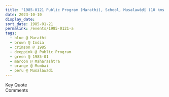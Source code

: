 ```yaml
---
title: "1985-0121 Public Program (Marathi), School, Musalawāḍī (10 kms NE of Rāhurī), Maharashtra, India"
date: 2023-10-10
display_date: 
sort_date: 1985-01-21
permalink: /events/1985-0121-a
tags:
  - blue @ Marathi
  - brown @ India
  - crimson @ 1985
  - deeppink @ Public Program
  - green @ 1985-01
  - maroon @ Maharashtra
  - orange @ Mumbai
  - peru @ Musalawadi
---
```


<wave-list>
  <list-title color="green" width="75">Key Quote</list-title>
  <list-item color="BlanchedAlmond"  width="200"></list-item>
  <list-item color="Lavender"></list-item>
  <list-item color="BlanchedAlmond"></list-item>
</wave-list>

<br>

<wave-list>
  <list-title color="green" width="75">Comments</list-title>
  <list-item color="BlanchedAlmond"  width="200"></list-item>
  <list-item color="Lavender"></list-item>
  <list-item color="BlanchedAlmond"></list-item>
</wave-list>
